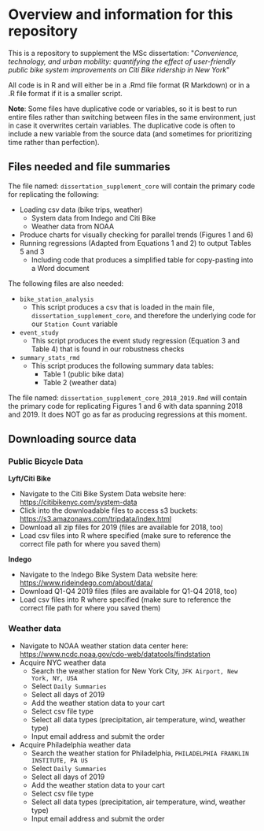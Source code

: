 # Overview and information for this repository

This is a repository to supplement the MSc dissertation: "*Convenience, technology, and urban mobility: quantifying the effect of user-friendly public bike system improvements on Citi Bike ridership in New York*"

All code is in R and will either be in a .Rmd file format (R Markdown) or in a .R file format if it is a smaller script.

**Note**: Some files have duplicative code or variables, so it is best to run entire files rather than switching between files in the same environment, just in case it overwrites certain variables. The duplicative code is often to include a new variable from the source data (and sometimes for prioritizing time rather than perfection).

## Files needed and file summaries

The file named: `dissertation_supplement_core` will contain the primary code for replicating the following:
* Loading csv data (bike trips, weather)
  * System data from Indego and Citi Bike
  * Weather data from NOAA     
* Produce charts for visually checking for parallel trends (Figures 1 and 6)
* Running regressions (Adapted from Equations 1 and 2) to output Tables 5 and 3
  * Including code that produces a simplified table for copy-pasting into a Word document

The following files are also needed:
* `bike_station_analysis`
  * This script produces a csv that is loaded in the main file, `dissertation_supplement_core`, and therefore the underlying code for our `Station Count` variable
* `event_study`
  * This script produces the event study regression (Equation 3 and Table 4) that is found in our robustness checks
* `summary_stats_rmd`
  * This script produces the following summary data tables:
    * Table 1 (public bike data)
    * Table 2 (weather data)

The file named: `dissertation_supplement_core_2018_2019.Rmd` will contain the primary code for replicating Figures 1 and 6 with data spanning 2018 and 2019. It does NOT go as far as producing regressions at this moment. 

## Downloading source data

### Public Bicycle Data

**Lyft/Citi Bike**

* Navigate to the Citi Bike System Data website here: https://citibikenyc.com/system-data
* Click into the downloadable files to access s3 buckets: https://s3.amazonaws.com/tripdata/index.html
* Download all zip files for 2019 (files are available for 2018, too)
* Load csv files into R where specified (make sure to reference the correct file path for where you saved them)

**Indego**

* Navigate to the Indego Bike System Data website here: https://www.rideindego.com/about/data/
* Download Q1-Q4 2019 files (files are available for Q1-Q4 2018, too)
* Load csv files into R where specified (make sure to reference the correct file path for where you saved them)

### Weather data

* Navigate to NOAA weather station data center here: https://www.ncdc.noaa.gov/cdo-web/datatools/findstation
* Acquire NYC weather data
  * Search the weather station for New York City, `JFK Airport, New York, NY, USA`
  * Select `Daily Summaries`
  * Select all days of 2019
  * Add the weather station data to your cart
  * Select csv file type
  * Select all data types (precipitation, air temperature, wind, weather type)
  * Input email address and submit the order
* Acquire Philadelphia weather data
  * Search the weather station for Philadelphia, `PHILADELPHIA FRANKLIN INSTITUTE, PA US`
  * Select `Daily Summaries`
  * Select all days of 2019
  * Add the weather station data to your cart
  * Select csv file type
  * Select all data types (precipitation, air temperature, wind, weather type)
  * Input email address and submit the order
